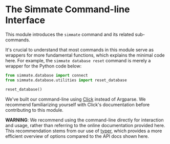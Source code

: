 # The Simmate Command-line Interface

This module introduces the `simmate` command and its related sub-commands.

It's crucial to understand that most commands in this module serve as wrappers for more fundamental functions, which explains the minimal code here. For example, the `simmate database reset` command is merely a wrapper for the Python code below:

``` python
from simmate.database import connect
from simmate.database.utilities import reset_database

reset_database()
```

We've built our command-line using [Click](https://click.palletsprojects.com/en/8.0.x/) instead of Argparse. We recommend familiarizing yourself with Click's documentation before contributing to this module.

**WARNING**: We recommend using the command-line directly for interaction and usage, rather than referring to the online documentation provided here. This recommendation stems from our use of [typer](https://github.com/tiangolo/typer), which provides a more efficient overview of options compared to the API docs shown here.